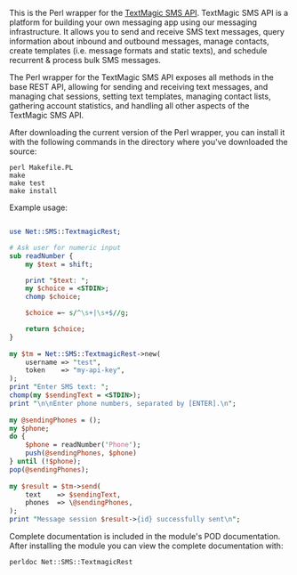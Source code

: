 This is the Perl wrapper for the [TextMagic SMS API](https://www.textmagic.com/docs/api/).
TextMagic SMS API is a platform for building your own messaging app using our messaging
infrastructure. It allows you to send and receive SMS text messages, query information about
inbound and outbound messages, manage contacts, create templates (i.e. message formats and
static texts), and schedule recurrent & process bulk SMS messages.

The Perl wrapper for the TextMagic SMS API exposes all methods in the base REST API,
allowing for sending and receiving text messages, and managing chat sessions, setting text
templates, managing contact lists, gathering account statistics, and handling all other
aspects of the TextMagic SMS API.

After downloading the current version of the Perl wrapper, you can install it with the
following commands in the directory where you've downloaded the source:

    perl Makefile.PL 
    make
    make test
    make install

Example usage:

```perl

use Net::SMS::TextmagicRest;

# Ask user for numeric input
sub readNumber {
    my $text = shift;

    print "$text: ";
    my $choice = <STDIN>;
    chomp $choice;

    $choice =~ s/^\s+|\s+$//g;

    return $choice;
}
  
my $tm = Net::SMS::TextmagicRest->new(
    username => "test",
    token    => "my-api-key",
);
print "Enter SMS text: ";
chomp(my $sendingText = <STDIN>);
print "\n\nEnter phone numbers, separated by [ENTER].\n";
  
my @sendingPhones = ();
my $phone;
do {
    $phone = readNumber('Phone');
    push(@sendingPhones, $phone)
} until (!$phone);
pop(@sendingPhones);
  
my $result = $tm->send(
    text    => $sendingText,
    phones  => \@sendingPhones,
);
print "Message session $result->{id} successfully sent\n";

```

Complete documentation is included in the module's POD documentation. After installing the
module you can view the complete documentation with:

    perldoc Net::SMS::TextmagicRest

